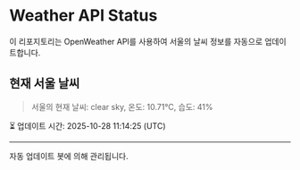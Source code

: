 
# Weather API Status

이 리포지토리는 OpenWeather API를 사용하여 서울의 날씨 정보를 자동으로 업데이트합니다.

## 현재 서울 날씨
> 서울의 현재 날씨: clear sky, 온도: 10.71°C, 습도: 41%

⏳ 업데이트 시간: 2025-10-28 11:14:25 (UTC)

---
자동 업데이트 봇에 의해 관리됩니다.
